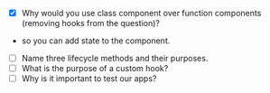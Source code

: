 - [x] Why would you use class component over function components (removing hooks from the question)?

* so you can add state to the component.

- [ ] Name three lifecycle methods and their purposes.
- [ ] What is the purpose of a custom hook?
- [ ] Why is it important to test our apps?
